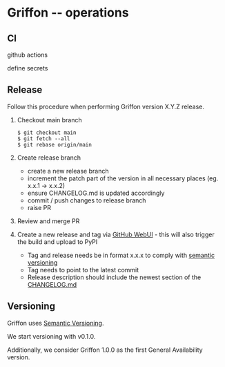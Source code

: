 # Griffon -- operations

## CI

github actions

define secrets 

## Release

Follow this procedure when performing Griffon version X.Y.Z release.


1) Checkout main branch

    ```
    $ git checkout main
    $ git fetch --all
    $ git rebase origin/main
    ```

2) Create release branch

    * create a new release branch
    * increment the patch part of the version in all necessary places (eg. x.x.1 -> x.x.2)
    * ensure CHANGELOG.md is updated accordingly
    * commit / push changes to release branch
    * raise PR

3) Review and merge PR

4) Create a new release and tag via [GitHub WebUI](https://github.com/RedHatProductSecurity/griffon/releases/new) - this will also trigger the build and upload to PyPI
    * Tag and release needs be in format x.x.x to comply with [semantic versioning](#version-policy)
    * Tag needs to point to the latest commit
    * Release description should include the newest section of the [CHANGELOG.md](CHANGELOG.md)

## Versioning

Griffon uses [Semantic Versioning](https://semver.org/). 

We start versioning with v0.1.0.

Additionally, we consider Griffon 1.0.0 as the first General Availability version.
